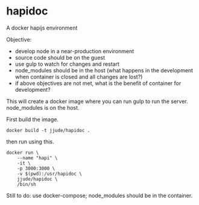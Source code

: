# hapidoc

A docker hapijs environment

Objective:
- develop node in a near-production environment
- source code should be on the guest
- use gulp to watch for changes and restart
- node_modules should be in the host (what happens in the development when container is closed and all changes are lost?)
- if above objectives are not met, what is the benefit of container for development?

This will create a docker image where you can run gulp to run the server. node_modules is on the host.

First build the image.

```
docker build -t jjude/hapidoc .
```

then run using this.

```
docker run \
    --name "hapi" \
    -it \
    -p 3000:3000 \
    -v $(pwd):/usr/hapidoc \
    jjude/hapidoc \
    /bin/sh
```

Still to do: use docker-compose; node_modules should be in the container.